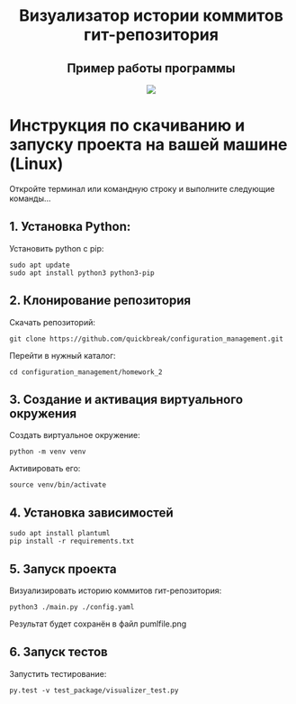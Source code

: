 <h1 align="center">
  Визуализатор истории коммитов гит-репозитория
</h1>

<h2 align="center">Пример работы программы</h2>
<div align="center">
  <img src="https://github.com/user-attachments/assets/e9d17151-191b-468d-9938-e67f4785d72d">
</div>

# Инструкция по скачиванию и запуску проекта на вашей машине (Linux)
Откройте терминал или командную строку и выполните следующие команды...  
## 1. Установка Python:
Установить python с pip:
```
sudo apt update  
sudo apt install python3 python3-pip
```
## 2. Клонирование репозитория
Скачать репозиторий:
```
git clone https://github.com/quickbreak/configuration_management.git
```
Перейти в нужный каталог:
```
cd configuration_management/homework_2
```
## 3. Создание и активация виртуального окружения
Создать виртуальное окружение:
```
python -m venv venv
```
Активировать его:
```
source venv/bin/activate
```
## 4. Установка зависимостей
```
sudo apt install plantuml
pip install -r requirements.txt
```
## 5. Запуск проекта
Визуализировать историю коммитов гит-репозитория:
```
python3 ./main.py ./config.yaml
```
Результат будет сохранён в файл pumlfile.png
## 6. Запуск тестов
Запустить тестирование:
```
py.test -v test_package/visualizer_test.py
```
